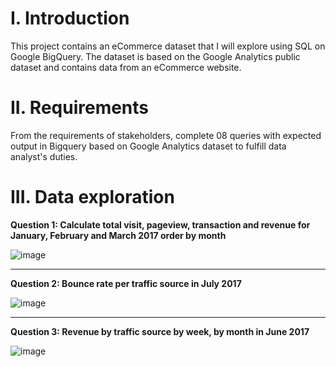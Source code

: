 # I. Introduction
This project contains an eCommerce dataset that I will explore using SQL on Google BigQuery. The dataset is based on the Google Analytics public dataset and contains data from an eCommerce website.
# II. Requirements
From the requirements of stakeholders, complete 08 queries with expected output in Bigquery based on Google Analytics dataset to fulfill data analyst's duties.
# III. Data exploration
**Question 1: Calculate total visit, pageview, transaction and revenue for January, February and March 2017 order by month**

![image](https://github.com/user-attachments/assets/157be92b-c241-473f-8b9d-bc60f71d149a)

---
**Question 2: Bounce rate per traffic source in July 2017**

![image](https://github.com/user-attachments/assets/5506b91b-6d7c-450b-b316-20467d4817e9)

---
**Question 3: Revenue by traffic source by week, by month in June 2017**

![image](https://github.com/user-attachments/assets/4d6b867b-7af3-4ede-baef-101d7eaaa9e2)
